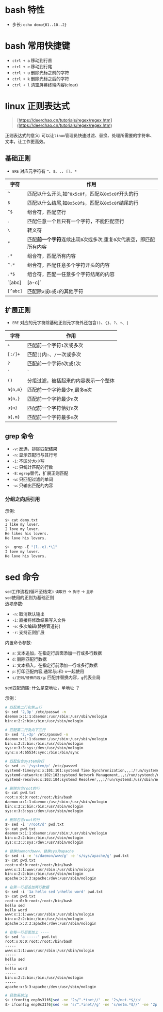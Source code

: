 # bash 特性
- 步长: `echo demo{01..10..2}`  

# bash 常用快捷键 
- `ctrl + a` 移动到行首  
- `ctrl + e` 移动到行尾  
- `ctrl + u` 删除光标之前的字符  
- `ctrl + k` 删除光标之后的字符  
- `ctrl + l` 清空屏幕终端内容(clear)  

# linux 正则表达式 

>[https://deerchao.cn/tutorials/regex/regex.htm](https://deerchao.cn/tutorials/regex/regex.htm)  

正则表达式的意义: 可以让`linux`管理员快速过滤、替换、处理所需要的字符串、文本，让工作更高效。  

## 基础正则 
- `BRE` 对应元字符有 `^`、`$`、`.`、`[]`、`*`  

|字符|作用|
|-|-|
|`^`|匹配以什么开头,如`^0x5c0f`，匹配以`0x5c0f`开头的行| 
|`$`|匹配以什么结尾,如`0x5c0f$`，匹配以`0x5c0f`结尾的行|
|`^$`|组合符，匹配空行|
|`.`|匹配任意一个且只有一个字符，不能匹配空行|
|`\`|转义符|
|`*`|匹配**前一个字符**连续出现`0`次或多次,重复`0`次代表空，即匹配所有内容|
|`.*`|组合符，匹配所有内容|
|`^.*`|组合符，匹配任意多个字符开头的内容|
|`.*$`|组合符，匹配一任意多个字符结尾的内容|
|`[abc]|[a-c]`|匹配`[]`内任意一个字符,`a`或`b`或`c`|
|`[^abc]`|匹配除`a`或`b`或`c`的其他字符|  



## 扩展正则
- `ERE` 对应的元字符除基础正则元字符外还包含`()`、`{}`、`?`、`+`、`|`  

|字符|作用|
|-|-|
|`+`|匹配前一个字符`1`次或多次|
|`[:/]+`|匹配`[]`内`:`、`/`一次或多次|
|`?`|匹配前一个字符`0`次或`1`次|
|`|`|表示或者，同时过滤多个字符串|
|`()`|分组过滤，被括起来的内容表示一个整体|
|`a{n,m}`|匹配前一个字符最少`n`,最多`m`次|
|`a{n,}`|匹配前一个字符最少`n`次|
|`a{n}`|匹配前一个字符恰好`n`次|
|`a{,m}`|匹配前一个字符最多`m`次| 

## grep 命令 
- `-v`: 反选，排除匹配结果  
- `-n`: 显示匹配行与其行号 
- `-i`: 不区分大小写 
- `-c`: 只统计匹配的行数
- `-E`: `egrep`替代，扩展正则匹配
- `-w`: 只匹配过滤的单词  
- `-o`: 只输出匹配的内容 

### 分组之向后引用  
示例: 
```bash
$> cat demo.txt
I like my lover. 
I love my lover. 
He likes his lovers. 
He love his lovers. 

$>  grep -E "(l..e).*\1" 
I love my lover.
He love his lovers.
``` 

# sed 命令 
`sed`工作流程(循环至结束): `读取行` -> `执行` -> `显示`   
`sed`使用的正则为基础正则  
选项参数:   
- `-n`: 取消默认输出  
- `-i`: 直接将修改结果写入文件  
- `-e`: 多次编辑(替换管道符)  
- `-r`: 支持正则扩展  

内置命令参数:  
- `a`: 文本追加，在指定行后面添加一行或多行数据  
- `d`: 删除匹配行数据
- `i`: 文本插入，在指定行前添加一行或多行数据  
- `p`: 打印匹配内容,通常与`p`和`-n`一起使用  
- `s/正则/替换内容/g`: 匹配并替换内容，`g`代表全局  

sed匹配范围: 
什么是空地址，单地址 ？

示例：  
```bash
# 匹配第二行和第三行 
$> sed '2,3p' /etc/passwd -n
daemon:x:1:1:daemon:/usr/sbin:/usr/sbin/nologin
bin:x:2:2:bin:/bin:/usr/sbin/nologin

# 匹配第二行及向下三行 
$> sed '2,+3p' /etc/passwd -n
daemon:x:1:1:daemon:/usr/sbin:/usr/sbin/nologin
bin:x:2:2:bin:/bin:/usr/sbin/nologin
sys:x:3:3:sys:/dev:/usr/sbin/nologin
sync:x:4:65534:sync:/bin:/bin/sync

# 匹配包含system的行 
$> sed -n '/system/p' /etc/passwd
systemd-timesync:x:101:101:systemd Time Synchronization,,,:/run/systemd:/usr/sbin/nologin
systemd-network:x:102:103:systemd Network Management,,,:/run/systemd:/usr/sbin/nologin
systemd-resolve:x:103:104:systemd Resolver,,,:/run/systemd:/usr/sbin/nologin 

# 删除包含root的行 
$> cat pwd.txt
root:x:0:0:root:/root:/bin/bash
daemon:x:1:1:daemon:/usr/sbin:/usr/sbin/nologin
bin:x:2:2:bin:/bin:/usr/sbin/nologin
sys:x:3:3:sys:/dev:/usr/sbin/nologin

# 删除包含root的行 
$> sed -i '/root/d' pwd.txt
$> cat pwd.txt
daemon:x:1:1:daemon:/usr/sbin:/usr/sbin/nologin
bin:x:2:2:bin:/bin:/usr/sbin/nologin
sys:x:3:3:sys:/dev:/usr/sbin/nologin

# 替换daemon为www，替换sys为apache 
$> sed -i -e 's/daemon/www/g' -e 's/sys/apache/g' pwd.txt
$> cat pwd.txt 
root:x:0:0:root:/root:/bin/bash
www:x:1:1:www:/usr/sbin:/usr/sbin/nologin
bin:x:2:2:bin:/bin:/usr/sbin/nologin
apache:x:3:3:apache:/dev:/usr/sbin/nologin

# 在第一行后追加两行数据  
$> sed -i '1a hello sed \nhello word' pwd.txt 
$> cat pwd.txt
root:x:0:0:root:/root:/bin/bash
hello sed
hello word
www:x:1:1:www:/usr/sbin:/usr/sbin/nologin
bin:x:2:2:bin:/bin:/usr/sbin/nologin
apache:x:3:3:apache:/dev:/usr/sbin/nologin

# 在每一行后面加上 ---- 
$> sed 'a -----' pwd.txt
root:x:0:0:root:/root:/bin/bash
-----
www:x:1:1:www:/usr/sbin:/usr/sbin/nologin
-----
hello sed
-----
hello word
-----
bin:x:2:2:bin:/bin:/usr/sbin/nologin
-----
apache:x:3:3:apache:/dev:/usr/sbin/nologin

# 获取系统ip 
$> ifconfig enp0s31f6|sed -ne '2s/^.*inet//' -ne '2s/net.*$//p'
$> ifconfig enp0s31f6|sed -ne 's/^.*inet//g' -ne 's/netm.*$//' -ne '2p'  

```
